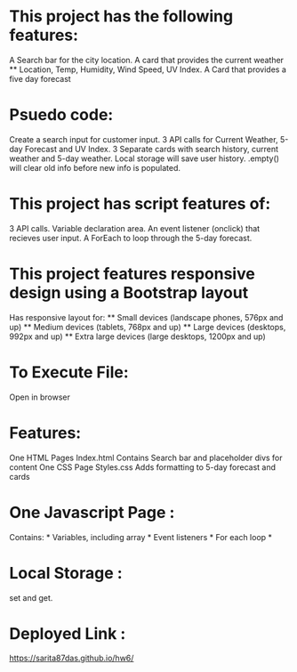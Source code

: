 # This project has the following features:
A Search bar for the city location.
A card that provides the current weather ** Location, Temp, Humidity, Wind Speed, UV Index.
A Card that provides a five day forecast

# Psuedo code:
Create a search input for customer input.
3 API calls for Current Weather, 5-day Forecast and UV Index.
3 Separate cards with search history, current weather and 5-day weather.
Local storage will save user history.
.empty() will clear old info before new info is populated.

# This project has script features of:
3 API calls.
Variable declaration area.
An event listener (onclick) that recieves user input.
A ForEach to loop through the 5-day forecast.

# This project features responsive design using a Bootstrap layout
Has responsive layout for:
** Small devices (landscape phones, 576px and up) ** Medium devices (tablets, 768px and up) ** Large devices (desktops, 992px and up) ** Extra large devices (large desktops, 1200px and up)

# To Execute File:
Open in browser

# Features:
One HTML Pages
Index.html
Contains Search bar and placeholder divs for content
One CSS Page
Styles.css
Adds formatting to 5-day forecast and cards
# One Javascript Page :
 Contains: * Variables, including array * Event listeners * For each loop *
 
 # Local Storage :
  set and get.

# Deployed Link :
https://sarita87das.github.io/hw6/ 

